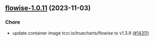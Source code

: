 

## [flowise-1.0.11](https://github.com/truecharts/charts/compare/flowise-1.0.10...flowise-1.0.11) (2023-11-03)

### Chore

- update container image tccr.io/truecharts/flowise to v1.3.9 ([#14311](https://github.com/truecharts/charts/issues/14311))
  
  